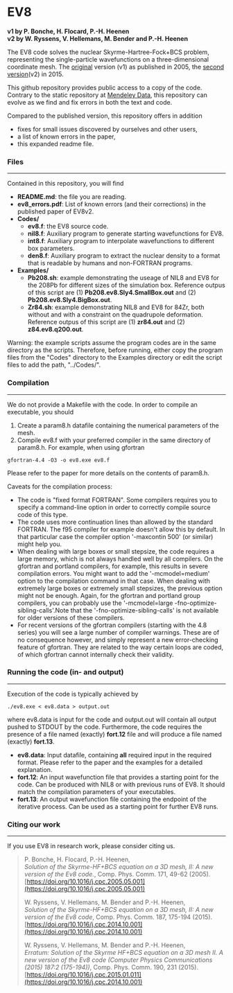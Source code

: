 # EV8
**v1 by P. Bonche, H. Flocard, P.-H. Heenen**   
**v2 by W. Ryssens, V. Hellemans, M. Bender and P.-H. Heenen**

The EV8 code solves the nuclear Skyrme-Hartree-Fock+BCS problem, representing the single-particle wavefunctions on a three-dimensional coordinate mesh. The [original](https://www.sciencedirect.com/science/article/abs/pii/S0010465505002821]) version (v1) as published in 2005, the [second version](https://www.sciencedirect.com/science/article/abs/pii/S0010465514003361)(v2) in 2015.

This github repository provides public access to a copy of the code. Contrary to the static repository at [Mendeley Data](https://data.mendeley.com/datasets/pbv7bz59rj/1), this repository can evolve as we find and fix errors in both the text and code.

Compared to the published version, this repository offers in addition

* fixes for small issues discovered by ourselves and other users,
* a list of known errors in the paper,
* this expanded readme file.

### Files 
---
Contained in this repository, you will find

* **README.md**: the file you are reading.
* **ev8_errors.pdf**: List of known errors (and their corrections) in the published paper of EV8v2.
* **Codes/**
   * **ev8.f**:  the EV8 source code.
   * **nil8.f**: Auxiliary program to generate starting wavefunctions for EV8.
   * **int8.f**: Auxiliary program to interpolate wavefunctions to different box parameters.
   * **den8.f**:  Auxiliary program to extract the nuclear density to a format that is readable by humans and non-FORTRAN programs. 
* **Examples/**
	* **Pb208.sh**: example demonstrating the useage of NIL8 and EV8 for the 208Pb for different sizes of the simulation box. Reference outpus of this script are (1) **Pb208.ev8.Sly4.SmallBox.out** and (2) **Pb208.ev8.Sly4.BigBox.out**.
	* **Zr84.sh**: example demonstrating NIL8 and EV8 for 84Zr, both without and with a constraint on the quadrupole deformation. Reference outpus of this script are (1)  **zr84.out** and (2) **z84.ev8.q200.out**.
		
Warning: the example scripts assume the program codes are in the same directory as the scripts. Therefore, before running, either copy the program files from the "Codes" directory to the Examples directory or edit the script files to add the path, "../Codes/".

### Compilation
---
We do not provide a Makefile with the code. In order to compile an executable, you should
1. Create a param8.h datafile containing the numerical parameters of the mesh.
2. Compile ev8.f with your preferred compiler in the same directory of param8.h. For example, when using gfortran 
```
gfortran-4.4 -O3 -o ev8.exe ev8.f 
```

Please refer to the paper for more details on the contents of param8.h.

Caveats for the compilation process:
* The code is "fixed format FORTRAN". Some compilers requires you to specify a command-line option in order to correctly compile source code of this type.
* The code uses more continuation lines than allowed by the standard FORTRAN. The f95 compiler for example doesn't allow this by default. In that particular case the compiler option '-maxcontin 500' (or similar) might help you.
*  When dealing with large boxes or small stepsize, the code requires a large memory, which is not always handled well by all compilers. On the gfortran and portland compilers, for example, this results in severe compilation errors. You might want to add the '-mcmodel=medium' option to the compilation command in that case. When dealing with extremely large boxes or extremely small stepsizes, the previous option might not be enough. Again, for the gfortran and portland group compilers, you can probably use the '-mcmodel=large -fno-optimize-sibling-calls'.Note that the '-fno-optimize-sibling-calls' is not available for older versions of these compilers.
*  For recent versions of the gfortran compilers (starting with the 4.8 series) you will see a large number of compiler warnings. These are of no consequence however, and simply represent a new error-checking feature of gfortran. They are related to the way certain loops are coded, of which gfortran cannot internally check their validity.

### Running the code (in- and output)
----
Execution of the code is typically achieved by
```
./ev8.exe < ev8.data > output.out
```

where ev8.data is input for the code and output.out will contain all output pushed to STDOUT by the code. Furthermore, the code requires the presence of a file named (exactly) **fort.12** file and will produce a file named (exactly) **fort.13**. 

* **ev8.data**: Input datafile, containing **all** required input in the required format. Please refer to the paper and the examples for a detailed explanation.
* **fort.12**: An input wavefunction file that provides a starting point for the code. Can be produced with NIL8 or with previous runs of EV8. It should match the compilation parameters of your executables.
* **fort.13**: An output wavefunction file containing the endpoint of the iterative process. Can be used as a starting point for further EV8 runs. 


### Citing our work
-----

If you use EV8 in research work, please consider citing us. 

> P. Bonche, H. Flocard, P.-H. Heenen,  
> *Solution of the Skyrme-HF+BCS equation on a 3D mesh, II: A new version of the Ev8 code.*, Comp. Phys. Comm. 171, 49-62 (2005).
> [https://doi.org/10.1016/j.cpc.2005.05.001](https://doi.org/10.1016/j.cpc.2005.05.001)
>
> W. Ryssens, V. Hellemans, M. Bender and P.-H. Heenen,  
> *Solution of the Skyrme-HF+BCS equation on a 3D mesh, II: A new version of the Ev8 code*, Comp. Phys. Comm. 187, 175-194 (2015).
> [https://doi.org/10.1016/j.cpc.2014.10.001](https://doi.org/10.1016/j.cpc.2014.10.001)
>
>  W. Ryssens, V. Hellemans, M. Bender and P.-H. Heenen,  
>  *Erratum: Solution of the Skyrme HF+BCS equation on a 3D mesh II. A new version of the Ev8 code (Computer Physics Communications (2015) 187:2 (175-194))*, Comp. Phys. Comm. 190, 231 (2015).
> [https://doi.org/10.1016/j.cpc.2015.01.011](https://doi.org/10.1016/j.cpc.2014.10.001)
  
